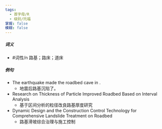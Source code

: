 ```yaml
---
tags:
  - 首字母/R
  - 级别/托福
掌握: false
模糊: false
---
```

##### 词义
- #词性/n  路基；路床；道床
##### 例句
- The earthquake made the roadbed cave in .
	- 地震后路基沉陷了。
- Research on Thickness of Particle Improved Roadbed Based on Interval Analysis
	- 基于区间分析的粒径改良路基厚度研究
- Dynamic Design and the Construction Control Technology for Comprehensive Landslide Treatment on Roadbed
	- 路基滑坡综合治理与施工控制
